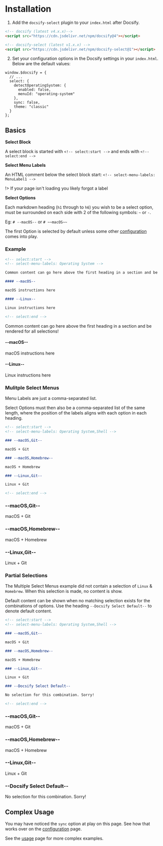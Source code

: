 # Installation

1. Add the `docsify-select` plugin to your `index.html` after Docsify.

```html
<!-- docsify (latest v4.x.x)-->
<script src="https://cdn.jsdelivr.net/npm/docsify@4"></script>

<!-- docsify-select (latest v1.x.x) -->
<script src="https://cdn.jsdelivr.net/npm/docsify-select@1"></script>
```

2. Set your configuration options in the Docsify settings in your `index.html`. Below are the default values:

```
window.$docsify = {
  // ...
  select: {
    detectOperatingSystem: {
      enabled: false,
      menuId: "operating-system"
    },
    sync: false,
    theme: "classic"
  }
};
```

## Basics

**Select Block**

A select block is started with `<!-- select:start -->` and ends with `<!-- select:end -->`

**Select Menu Labels**

An HTML comment below the select block start: `<!-- select-menu-labels: MenuLabel1 -->`

!> If your page isn't loading you likely forgot a label

**Select Options**

Each markdown heading (`h1` through to `h6`) you wish to be a select option, must be surrounded on each side with 2 of the following symbols: `~` or `-`.

Eg: `# --macOS--` or `# ~~macOS~~`

The first Option is selected by default unless some other [configuration](configuration) comes into play.

### Example

```markdown
<!-- select:start -->
<!-- select-menu-labels: Operating System -->

Common content can go here above the first heading in a section and be rendered for all selections!

#### --macOS--

macOS instructions here

#### --Linux--

Linux instructions here

<!-- select:end -->
```

<!-- select:start -->
<!-- select-menu-labels: Operating System -->

Common content can go here above the first heading in a section and be rendered for all selections!

#### --macOS--

macOS instructions here

#### --Linux--

Linux instructions here

<!-- select:end -->

### Mulitple Select Menus

Menu Labels are just a comma-separated list.

Select Options must then also be a comma-separated list of the same length, where the position of the labels aligns with each option in each heading.

```markdown
<!-- select:start -->
<!-- select-menu-labels: Operating System,Shell -->

### --macOS,Git--

macOS + Git

### --macOS,Homebrew--

macOS + Homebrew

### --Linux,Git--

Linux + Git

<!-- select:end -->
```

<!-- select:start -->
<!-- select-menu-labels: Operating System,Shell -->

### --macOS,Git--

macOS + Git

### --macOS,Homebrew--

macOS + Homebrew

### --Linux,Git--

Linux + Git

<!-- select:end -->

### Partial Selections

The Multiple Select Menus example did not contain a selection of `Linux` & `Homebrew`. When this selection is made, no content is show.

Default content can be shown when no matching selection exists for the combinations of options. Use the heading `--Docsify Select Default--` to denote default content.

```markdown
<!-- select:start -->
<!-- select-menu-labels: Operating System,Shell -->

### --macOS,Git--

macOS + Git

### --macOS,Homebrew--

macOS + Homebrew

### --Linux,Git--

Linux + Git

### --Docsify Select Default--

No selection for this combination. Sorry!

<!-- select:end -->
```

<!-- select:start -->
<!-- select-menu-labels: Operating System,Shell -->

### --macOS,Git--

macOS + Git

### --macOS,Homebrew--

macOS + Homebrew

### --Linux,Git--

Linux + Git

### --Docsify Select Default--

No selection for this combination. Sorry!

<!-- select:end -->

## Complex Usage

You may have noticed the `sync` option at play on this page. See how that works over on the [configuration](configuration) page.

See the [usage](usage) page for more complex examples.
